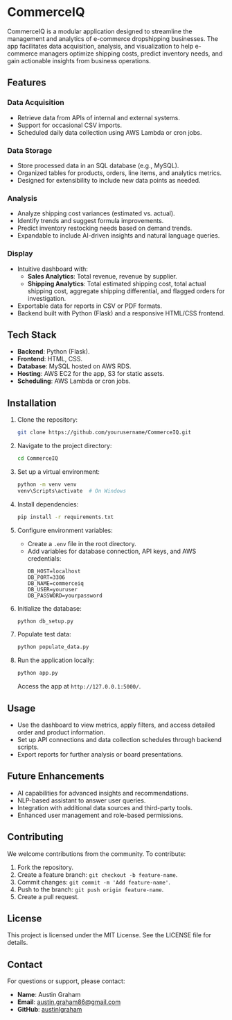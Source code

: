# CommerceIQ

CommerceIQ is a modular application designed to streamline the management and analytics of e-commerce dropshipping businesses. The app facilitates data acquisition, analysis, and visualization to help e-commerce managers optimize shipping costs, predict inventory needs, and gain actionable insights from business operations.

## Features

### Data Acquisition
- Retrieve data from APIs of internal and external systems.
- Support for occasional CSV imports.
- Scheduled daily data collection using AWS Lambda or cron jobs.

### Data Storage
- Store processed data in an SQL database (e.g., MySQL).
- Organized tables for products, orders, line items, and analytics metrics.
- Designed for extensibility to include new data points as needed.

### Analysis
- Analyze shipping cost variances (estimated vs. actual).
- Identify trends and suggest formula improvements.
- Predict inventory restocking needs based on demand trends.
- Expandable to include AI-driven insights and natural language queries.

### Display
- Intuitive dashboard with:
  - **Sales Analytics**: Total revenue, revenue by supplier.
  - **Shipping Analytics**: Total estimated shipping cost, total actual shipping cost, aggregate shipping differential, and flagged orders for investigation.
- Exportable data for reports in CSV or PDF formats.
- Backend built with Python (Flask) and a responsive HTML/CSS frontend.

## Tech Stack
- **Backend**: Python (Flask).
- **Frontend**: HTML, CSS.
- **Database**: MySQL hosted on AWS RDS.
- **Hosting**: AWS EC2 for the app, S3 for static assets.
- **Scheduling**: AWS Lambda or cron jobs.

## Installation

1. Clone the repository:
   ```bash
   git clone https://github.com/yourusername/CommerceIQ.git
   ```

2. Navigate to the project directory:
   ```bash
   cd CommerceIQ
   ```

3. Set up a virtual environment:
   ```bash
   python -m venv venv
   venv\Scripts\activate  # On Windows
   ```

4. Install dependencies:
   ```bash
   pip install -r requirements.txt
   ```

5. Configure environment variables:
   - Create a `.env` file in the root directory.
   - Add variables for database connection, API keys, and AWS credentials:
     ```
     DB_HOST=localhost
     DB_PORT=3306
     DB_NAME=commerceiq
     DB_USER=youruser
     DB_PASSWORD=yourpassword
     ```

6. Initialize the database:
   ```bash
   python db_setup.py
   ```

7. Populate test data:
   ```bash
   python populate_data.py
   ```

8. Run the application locally:
   ```bash
   python app.py
   ```
   Access the app at `http://127.0.0.1:5000/`.

## Usage
- Use the dashboard to view metrics, apply filters, and access detailed order and product information.
- Set up API connections and data collection schedules through backend scripts.
- Export reports for further analysis or board presentations.

## Future Enhancements
- AI capabilities for advanced insights and recommendations.
- NLP-based assistant to answer user queries.
- Integration with additional data sources and third-party tools.
- Enhanced user management and role-based permissions.

## Contributing
We welcome contributions from the community. To contribute:
1. Fork the repository.
2. Create a feature branch: `git checkout -b feature-name`.
3. Commit changes: `git commit -m 'Add feature-name'`.
4. Push to the branch: `git push origin feature-name`.
5. Create a pull request.

## License
This project is licensed under the MIT License. See the LICENSE file for details.

## Contact
For questions or support, please contact:
- **Name**: Austin Graham
- **Email**: austin.graham86@gmail.com
- **GitHub**: [austinlgraham](https://github.com/austinlgraham)
